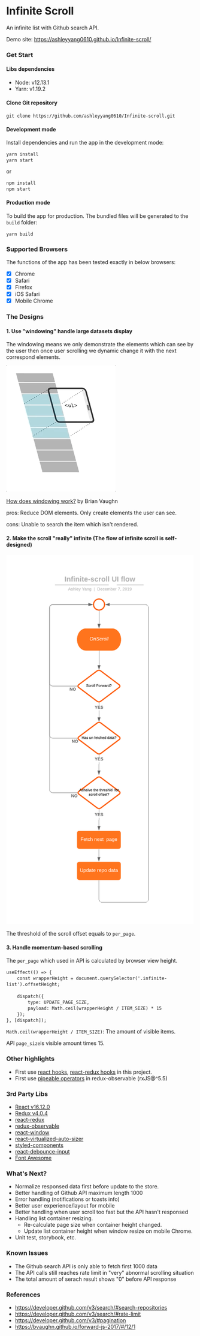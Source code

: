 # Infinite Scroll

An infinite list with Github search API.

Demo site: https://ashleyyang0610.github.io/Infinite-scroll/

### Get Start

#### Libs dependencies

-   Node: v12.13.1
-   Yarn: v1.19.2

#### Clone Git repository

```
git clone https://github.com/ashleyyang0610/Infinite-scroll.git
```

#### Development mode

Install dependencies and run the app in the development mode:

```
yarn install
yarn start
```

or

```
npm install
npm start
```

#### Production mode

To build the app for production. The bundled files will be generated to the `build` folder:

```
yarn build
```

### Supported Browsers

The functions of the app has been tested exactly in below browsers:

-   [x] Chrome
-   [x] Safari
-   [x] Firefox
-   [x] iOS Safari
-   [x] Mobile Chrome

### The Designs
#### 1. Use "windowing" handle large datasets display
The windowing means we only demonstrate the elements which can see by the user then once user scrolling we dynamic change it with the next correspond elements.

![](https://github.com/ashleyyang0610/Infinite-scroll/blob/master/assets/react-window.gif)

[How does windowing work?](https://bvaughn.github.io/forward-js-2017/#/12/1) by Brian Vaughn

pros: Reduce DOM elements. Only create elements the user can see.

cons: Unable to search the item which isn't rendered. 

#### 2. Make the scroll "really" infinite (The flow of infinite scroll is self-designed)
<img src="https://github.com/ashleyyang0610/Infinite-scroll/blob/master/assets/infinite_scroll_flow_v2.png" width="500">

The threshold of the scroll offset equals to `per_page`.

#### 3. Handle momentum-based scrolling
The `per_page` which used in API is calculated by browser view height. 
```
useEffect(() => {
    const wrapperHeight = document.querySelector('.infinite-list').offsetHeight;

    dispatch({
        type: UPDATE_PAGE_SIZE,
        payload: Math.ceil(wrapperHeight / ITEM_SIZE) * 15
    });
}, [dispatch]);
```

`Math.ceil(wrapperHeight / ITEM_SIZE)`: The amount of visible items.

API `page_size`is visible amount times 15.

### Other highlights

-   First use [react hooks](https://zh-hant.reactjs.org/docs/hooks-intro.html), [react-redux hooks](https://react-redux.js.org/next/api/hooks) in this project.
-   First use [pipeable operators](https://github.com/ReactiveX/rxjs/blob/master/docs_app/content/guide/v6/pipeable-operators.md) in redux-observable (rxJS@^5.5)


### 3rd Party Libs

-   [React v16.12.0](https://reactjs.org/)
-   [Redux v4.0.4](https://redux.js.org/)
-   [react-redux](https://react-redux.js.org/)
-   [redux-observable](https://redux-observable.js.org/)
-   [react-window](https://github.com/bvaughn/react-window)
-   [react-virtualized-auto-sizer](https://github.com/bvaughn/react-virtualized-auto-sizer)
-   [styled-components](https://www.styled-components.com/)
-   [react-debounce-input](https://www.npmjs.com/package/react-debounce-input)
-   [Font Awesome](https://fontawesome.com/)

### What's Next?

-   Normalize responsed data first before update to the store.
-   Better handling of Github API maximum length 1000
-   Error handling (notifications or toasts info)
-   Better user experience/layout for mobile
-   Better handling when user scroll too fast but the API hasn't responsed
-   Handling list container resizing.
    -   Re-calculate page size when container height changed.
    -   Update list container height when window resize on mobile Chrome.
-   Unit test, storybook, etc.

### Known Issues

-   The Github search API is only able to fetch first 1000 data
-   The API calls still reaches rate limit in "very" abnormal scrolling situation
-   The total amount of serach result shows "0" before API response

### References

-   https://developer.github.com/v3/search/#search-repositories
-   https://developer.github.com/v3/search/#rate-limit
-   https://developer.github.com/v3/#pagination
-   https://bvaughn.github.io/forward-js-2017/#/12/1
